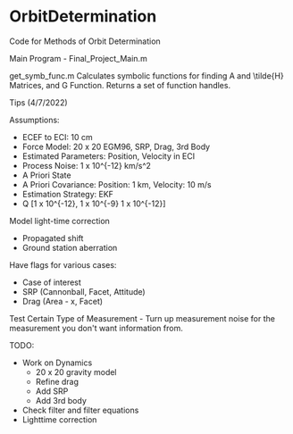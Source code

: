 # OrbitDetermination
Code for Methods of Orbit Determination

Main Program - Final_Project_Main.m

get_symb_func.m
Calculates symbolic functions for finding A and \tilde{H} Matrices, and G Function. Returns a set of function handles.

Tips (4/7/2022)

Assumptions:
- ECEF to ECI: 10 cm
- Force Model: 20 x 20 EGM96, SRP, Drag, 3rd Body
- Estimated Parameters: Position, Velocity in ECI
- Process Noise: 1 x 10^{-12} km/s^2
- A Priori State
- A Priori Covariance: Position: 1 km, Velocity: 10 m/s
- Estimation Strategy: EKF
- Q [1 x 10^{-12}, 1 x 10^{-9} 1 x 10^{-12}]

Model light-time correction
- Propagated shift
- Ground station aberration

Have flags for various cases:
- Case of interest
- SRP (Cannonball, Facet, Attitude)
- Drag (Area - x, Facet)

Test Certain Type of Measurement - Turn up measurement noise for the measurement you don't want information from.

TODO:
- Work on Dynamics
    - 20 x 20 gravity model
    - Refine drag
    - Add SRP 
    - Add 3rd body
- Check filter and filter equations
- Lighttime correction